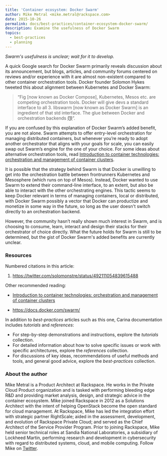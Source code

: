```yaml
---
title: 'Container ecosystem: Docker Swarm'
author: Mike Metral <mike.metral@rackspace.com>
date: 2015-10-26
permalink: docs/best-practices/container-ecosystem-docker-swarm/
description: Examine the usefulness of Docker Swarm
topics:
  - best-practices
  - planning
---
```


*Swarm's usefulness is unclear; wait for it to develop.*

A quick Google search for Docker Swarm primarily reveals discussion about
its announcement, but blogs, articles, and community forums centered on
reviews and/or experience with it are almost non-existent compared to
other container orchestration tools. Docker founder Solomon Hykes
tweeted this about alignment between Kubernetes and Docker Swarm:

> “Fig [now known as Docker Compose], Kubernetes, Mesos etc. are
> competing orchestration tools. Docker will give devs a standard interface to all 3.
> libswarm [now known as Docker Swarm] is an ingredient of that std interface. The
> glue between Docker and orchestration backends [(1)](#resources)”.

If you are confused by this explanation of Docker Swarm’s added benefit,
you are not alone. Swarm attempts to offer entry-level
orchestration for managing distributed containers, but whenever you’re
ready to adopt another orchestrator that aligns with your goals for
scale, you can easily swap out Swarm’s engine for the one of your
choice. For some ideas about alternative orchestration tools, read
[Introduction to container technologies: orchestration and management of container clusters](/docs/best-practices/container-technologies-orchestration-clusters/).

It is possible that the strategy behind Swarm is that
Docker is unwilling to get into the orchestration battle between
frontrunners Kubernetes and Mesosphere (which
runs on top of Mesos). Instead, Docker wanted to use Swarm to extend their
command-line interface, to an extent, but also be able to interact with the
other orchestrating engines. This tactic seems to keep
Docker relevant in terms of managing containers, local or
distributed, with Docker Swarm possibly a vector that Docker can productize
and monetize in some way in the future, so long as the user doesn't switch directly to an orchestration backend.

However, the community hasn’t really shown much
interest in Swarm, and is choosing to consume, learn, interact and
design their stacks for their orchestrator of choice directly. What
the future holds for Swarm is still to be determined, but the gist of
Docker Swarm's added benefits are currently unclear.

### Resources

Numbered citations in this article:

1. <https://twitter.com/solomonstre/status/492111054839615488>

Other recommended reading:

- [Introduction to container technologies: orchestration and management of container clusters](/docs/best-practices/container-technologies-orchestration-clusters/)

- <https://docs.docker.com/swarm/>

In addition to *best-practices* articles such as this one,
Carina documentation includes *tutorials* and *references*:

* For step-by-step demonstrations and instructions, explore the *tutorials* collection.
* For detailed information about how to solve specific issues or work with specific architectures,
  explore the *references* collection.
* For discussions of key ideas, recommendations of useful methods and tools, and
  general good advice, explore the *best-practices* collection.

### About the author

Mike Metral is a Product Architect at Rackspace. He works in the Private Cloud Product 
organization and is tasked with performing bleeding edge R&D and providing market 
analysis, design, and strategic advice in the container ecosystem. Mike joined Rackspace 
in 2012 as a Solutions Architect with the intent of helping OpenStack become the open 
standard for cloud management. At Rackspace, Mike has led the integration effort with 
strategic partner RightScale; aided in the assessment, development, and evolution of 
Rackspace Private Cloud; and served as the Chief Architect of the Service Provider 
Program. Prior to joining Rackspace, Mike held senior technical roles at Sandia National 
Laboratories, a subsidiary of Lockheed Martin, performing research and development in 
cybersecurity with regard to distributed systems, cloud, and mobile computing. 
Follow Mike on [Twitter](https://twitter.com/@mikemetral).
